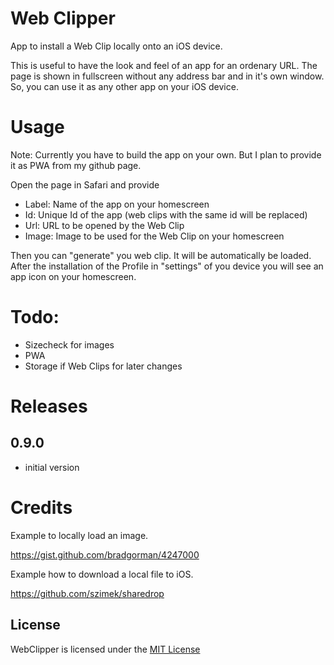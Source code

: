 # Web Clipper

App to install a Web Clip locally onto an iOS device.

This is useful to have the look and feel of an app for an ordenary URL. The page
is shown in fullscreen without any address bar and in it's own window. So, you
can use it as any other app on your iOS device.

# Usage

Note: Currently you have to build the app on your own. But I plan to provide it
as PWA from my github page.

Open the page in Safari and provide
* Label: Name of the app on your homescreen
* Id: Unique Id of the app (web clips with the same id will be replaced)
* Url: URL to be opened by the Web Clip
* Image: Image to be used for the Web Clip on your homescreen

Then you can "generate" you web clip. It will be automatically be loaded.
After the installation of the Profile in "settings" of you device you
will see an app icon on your homescreen.

# Todo:

* Sizecheck for images
* PWA
* Storage if Web Clips for later changes

# Releases

## 0.9.0

* initial version
  
# Credits

Example to locally load an image.

https://gist.github.com/bradgorman/4247000

Example how to download a local file to iOS.

https://github.com/szimek/sharedrop

## License

WebClipper is licensed under the [MIT License](https://tldrlegal.com/l/mit)